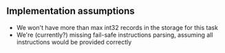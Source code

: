 ## Implementation assumptions

* We won't have more than max int32 records in the storage for this task
* We're (currently?) missing fail-safe instructions parsing, assuming all instructions would be provided correctly
